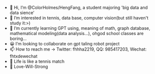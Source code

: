 - 👋 Hi, I’m @ColorHolmes/HengFang, a student majoring 'big data and data sience'
- 👀 I’m interested in tennis, data base, computer vision(but still haven't study it:>)
- 🌱 I’m currently learning GPT using, meaning of math, graph database, mathematical modeling(data analysis...), ohgod school classes are boring...
- 😀 I’m looking to collaborate on gpt taling robot project
- 📫 How to reach me -> Twitter: fhhha2219, QQ: 985417203, Wechat: fhtxdewechat
- 🎾 Life is like a tennis match 
- 💞️ Love-Will-Strong

